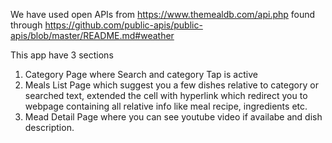 We have used open APIs from https://www.themealdb.com/api.php found through https://github.com/public-apis/public-apis/blob/master/README.md#weather

This app have 3 sections 
1. Category Page where Search and category Tap is active
2. Meals List Page which suggest you a few dishes relative to category or searched text, extended the cell with hyperlink which redirect you to webpage containing all relative info like meal recipe, ingredients etc. 
3. Mead Detail Page where you can see youtube video if availabe and dish description.
